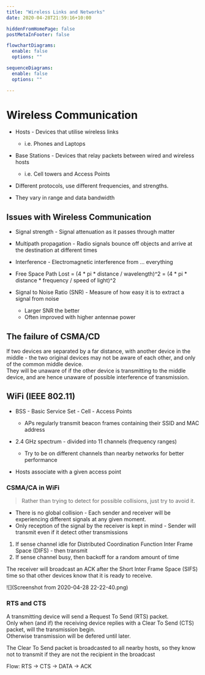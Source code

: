```yaml
---
title: "Wireless Links and Networks"
date: 2020-04-28T21:59:16+10:00

hiddenFromHomePage: false
postMetaInFooter: false

flowchartDiagrams:
  enable: false
  options: ""

sequenceDiagrams: 
  enable: false
  options: ""

---
```


# Wireless Communication

* Hosts - Devices that utilise wireless links
  * i.e. Phones and Laptops
* Base Stations - Devices that relay packets between wired and wireless hosts
  * i.e. Cell towers and Access Points

* Different protocols, use different frequencies, and strengths.
* They vary in range and data bandwidth

## Issues with Wireless Communication

* Signal strength - Signal attenuation as it passes through matter
* Multipath propagation - Radio signals bounce off objects and arrive at the destination at different times
* Interference - Electromagnetic interference from ... everything

* Free Space Path Lost = (4 * pi * distance / wavelength)^2 = (4 * pi * distance * frequency / speed of light)^2
* Signal to Noise Ratio (SNR) - Measure of how easy it is to extract a signal from noise
  * Larger SNR the better
  * Often improved with higher antennae power

## The failure of CSMA/CD

If two devices are separated by a far distance, with another device in the middle - the two original devices may not be aware of each other, and only of the common middle device.  
They will be unaware of if the other device is transmitting to the middle device, and are hence unaware of possible interference of transmission.

## WiFi (IEEE 802.11)

* BSS - Basic Service Set - Cell - Access Points
  * APs regularly transmit beacon frames containing their SSID and MAC address

* 2.4 GHz spectrum - divided into 11 channels (frequency ranges)
  * Try to be on different channels than nearby networks for better performance
* Hosts associate with a given access point

### CSMA/CA in WiFi

> Rather than trying to detect for possible collisions, just try to avoid it.  

* There is no global collision - Each sender and receiver will be experiencing different signals at any given moment.  
* Only reception of the signal by the receiver is kept in mind - Sender will transmit even if it detect other transmissions

1) If sense channel idle for Distributed Coordination Function Inter Frame Space (DIFS) - then transmit  
2) If sense channel busy, then backoff for a random amount of time

The receiver will broadcast an ACK after the Short Inter Frame Space (SIFS) time so that other devices know that it is ready to receive.

![](Screenshot from 2020-04-28 22-22-40.png)

### RTS and CTS

A transmitting device will send a Request To Send (RTS) packet.  
Only when (and if) the receiving device replies with a Clear To Send (CTS) packet, will the transmission begin.  
Otherwise transmission will be defered until later.  

The Clear To Send packet is broadcasted to all nearby hosts, so they know not to transmit if they are not the recipient in the broadcast

Flow: RTS -> CTS -> DATA -> ACK
